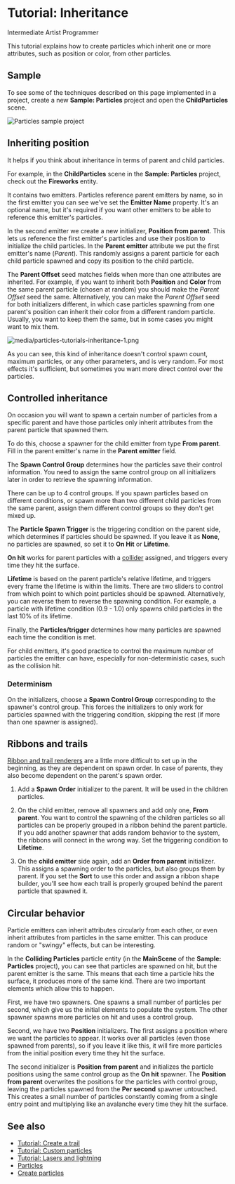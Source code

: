# Tutorial: Inheritance

<span class="badge text-bg-primary">Intermediate</span>
<span class="badge text-bg-success">Artist</span>
<span class="badge text-bg-success">Programmer</span>

This tutorial explains how to create particles which inherit one or more attributes, such as position or color, from other particles.

## Sample

To see some of the techniques described on this page implemented in a project, create a new **Sample: Particles** project and open the **ChildParticles** scene.

![Particles sample project](media/select-particles-sample-project.png)

## Inheriting position

It helps if you think about inheritance in terms of parent and child particles.

For example, in the **ChildParticles** scene in the **Sample: Particles** project, check out the **Fireworks** entity.

It contains two emitters. Particles reference parent emitters by name, so in the first emitter you can see we've set the **Emitter Name** property. It's an optional name, but it's required if you want other emitters to be able to reference this emitter's particles.

In the second emitter we create a new initializer, **Position from parent**. This lets us reference the first emitter's particles and use their position to initialize the child particles. In the **Parent emitter** attribute we put the first emitter's name (*Parent*). This randomly assigns a parent particle for each child particle spawned and copy its position to the child particle.

The **Parent Offset** seed matches fields when more than one attributes are inherited. For example, if you want to inherit both **Position** and **Color** from the same parent particle (chosen at random) you should make the *Parent Offset* seed the same. Alternatively, you can make the *Parent Offset* seed for both initializers different, in which case particles spawning from one parent's position can inherit their color from a different random particle. Usually, you want to keep them the same, but in some cases you might want to mix them.

![media/particles-tutorials-inheritance-1.png](media/particles-tutorials-inheritance-1.png)

As you can see, this kind of inheritance doesn't control spawn count, maximum particles, or any other parameters, and is very random. For most effects it's sufficient, but sometimes you want more direct control over the particles.

## Controlled inheritance

On occasion you will want to spawn a certain number of particles from a specific parent and have those particles only inherit attributes from the parent particle that spawned them.

To do this, choose a spawner for the child emitter from type **From parent**. Fill in the parent emitter's name in the **Parent emitter** field.

The **Spawn Control Group** determines how the particles save their control information. You need to assign the same control group on all initializers later in order to retrieve the spawning information.

There can be up to 4 control groups. If you spawn particles based on different conditions, or spawn more than two different child particles from the same parent, assign them different control groups so they don't get mixed up.

The **Particle Spawn Trigger** is the triggering condition on the parent side, which determines if particles should be spawned. If you leave it as **None**, no particles are spawned, so set it to **On Hit** or **Lifetime**.

**On hit** works for parent particles with a [collider](../../physics/colliders.md) assigned, and triggers every time they hit the surface.

**Lifetime** is based on the parent particle's relative lifetime, and triggers every frame the lifetime is within the limits. There are two sliders to control from which point to which point particles should be spawned. Alternatively, you can reverse them to reverse the spawning condition. For example, a particle with lifetime condition (0.9 - 1.0) only spawns child particles in the last 10% of its lifetime.

Finally, the **Particles/trigger** determines how many particles are spawned each time the condition is met.

For child emitters, it's good practice to control the maximum number of particles the emitter can have, especially for non-deterministic cases, such as the collision hit.

### Determinism

On the initializers, choose a **Spawn Control Group** corresponding to the spawner's control group. This forces the initializers to only work for particles spawned with the triggering condition, skipping the rest (if more than one spawner is assigned).

## Ribbons and trails

[Ribbon and trail renderers](../ribbons-and-trails.md) are a little more difficult to set up in the beginning, as they are dependent on spawn order. In case of parents, they also become dependent on the parent's spawn order.

1. Add a **Spawn Order** initializer to the parent. It will be used in the children particles.

2. On the child emitter, remove all spawners and add only one, **From parent**. You want to control the spawning of the children particles so all particles can be properly grouped in a ribbon behind the parent particle. If you add another spawner that adds random behavior to the system, the ribbons will connect in the wrong way. Set the triggering condition to **Lifetime**.

3. On the **child emitter** side again, add an **Order from parent** initializer. This assigns a spawning order to the particles, but also groups them by parent. If you set the **Sort** to use this order and assign a ribbon shape builder, you'll see how each trail is properly grouped behind the parent particle that spawned it.

## Circular behavior

Particle emitters can inherit attributes circularly from each other, or even inherit attributes from particles in the same emitter. This can produce random or "swingy" effects, but can be interesting.

In the **Colliding Particles** particle entity (in the **MainScene** of the **Sample: Particles** project), you can see that particles are spawned on hit, but the parent emitter is the same. This means that each time a particle hits the surface, it produces more of the same kind. There are two important elements which allow this to happen.

First, we have two spawners. One spawns a small number of particles per second, which give us the initial elements to populate the system. The other spawner spawns more particles on hit and uses a control group.

Second, we have two **Position** initializers. The first assigns a position where we want the particles to appear. It works over all particles (even those spawned from parents), so if you leave it like this, it will fire more particles from the initial position every time they hit the surface.

The second initializer is **Position from parent** and initializes the particle positions using the same control group as the **On hit** spawner. The **Position from parent** overwrites the positions for the particles with control group, leaving the particles spawned from the **Per second** spawner untouched. This creates a small number of particles constantly coming from a single entry point and multiplying like an avalanche every time they hit the surface.

## See also

* [Tutorial: Create a trail](create-a-trail.md)
* [Tutorial: Custom particles](custom-particles.md)
* [Tutorial: Lasers and lightning](lasers-and-lightning.md)
* [Particles](../index.md)
* [Create particles](../create-particles.md)